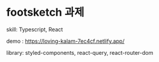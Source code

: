 # footsketch 과제

skill: Typescript, React

demo : https://loving-kalam-7ec4cf.netlify.app/

library: styled-components, react-query, react-router-dom
